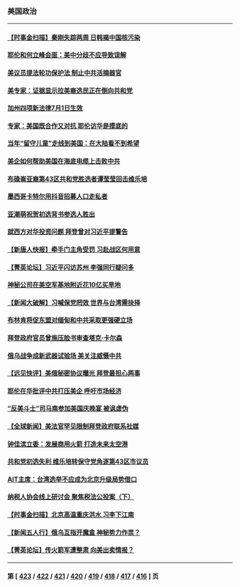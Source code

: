 ### 美国政治
---
#### [【时事金扫描】秦刚失踪两周 日韩揭中国核污染](../../pages/ncid1078159/n14030801.md) 
#### [耶伦和何立峰会面：美中分歧不应导致误解](../../pages/ncid1078159/n14030774.md) 
#### [美议员提法轮功保护法 制止中共活摘器官](../../pages/ncid1078159/n14030682.md) 
#### [美专家：证据显示拉美裔选民正在倒向共和党](../../pages/ncid1078159/n14030548.md) 
#### [加州四项新法律7月1日生效](../../pages/ncid1078159/n14030686.md) 
#### [专家：美国既合作又对抗 耶伦访华是摸底的](../../pages/ncid1078159/n14030388.md) 
#### [当年“留守儿童”走线到美国：在大陆看不到希望](../../pages/ncid1078159/n14030617.md) 
#### [美企如何帮助美国在海底电缆上击败中共](../../pages/ncid1078159/n14030540.md) 
#### [布碌崙亚裔第43区共和党胜选者谭莹莹回击维乐培](../../pages/ncid1078159/n14030583.md) 
#### [墨西哥卡特尔用抖音招募人口走私者](../../pages/ncid1078159/n14030565.md) 
#### [亚潮萌祝贺初选背书参选人胜出](../../pages/ncid1078159/n14030589.md) 
#### [就西方对华投资问题 拜登曾对习近平提警告](../../pages/ncid1078159/n14030538.md) 
#### [【新唐人快报】牵手门主角受罚 习赴战区何用意](../../pages/ncid1078159/n14030473.md) 
#### [【菁英论坛】习近平闪访苏州 李强同行疑问多](../../pages/ncid1078159/n14030460.md) 
#### [神秘公司在美空军基地附近花10亿买旱地](../../pages/ncid1078159/n14030445.md) 
#### [【新闻大破解】习喊保党罔效 世界与台湾需抉择](../../pages/ncid1078159/n14030416.md) 
#### [布林肯将促东盟对缅甸和中共采取更强硬立场](../../pages/ncid1078159/n14030413.md) 
#### [拜登政府官员曾施压脸书审查塔克‧卡尔森](../../pages/ncid1078159/n14030406.md) 
#### [俄乌战争成新武器试验场 美关注威慑中共](../../pages/ncid1078159/n14030373.md) 
#### [【远见快评】美俄秘密协议曝光 拜登最担心两事](../../pages/ncid1078159/n14030404.md) 
#### [耶伦在华批评中共打压美企 呼吁市场经济](../../pages/ncid1078159/n14030273.md) 
#### [“反美斗士”司马南参加美国庆晚宴 被讽虚伪](../../pages/ncid1078159/n14030256.md) 
#### [【全球新闻】美法官罕见限制拜登政府联系社媒](../../pages/ncid1078159/n14030145.md) 
#### [钟佳滨立委：发展商用火箭 打造未来太空港](../../pages/ncid1078159/n14030062.md) 
#### [共和党初选失利 维乐培转保守党角逐第43区市议员](../../pages/ncid1078159/n14030028.md) 
#### [AIT主席：台湾选举不应成为北京升级局势借口](../../pages/ncid1078159/n14029884.md) 
#### [纳税人协会线上研讨会 聚焦税法公投案（下）](../../pages/ncid1078159/n14030015.md) 
#### [【时事金扫描】北京高温重庆洪水 习李下江南](../../pages/ncid1078159/n14029947.md) 
#### [【新闻五人行】俄乌互指开魔盒 神秘势力作祟？](../../pages/ncid1078159/n14029890.md) 
#### [【菁英论坛】传火箭军遭整肃 向美出卖情报？](../../pages/ncid1078159/n14029895.md) 

---
#### 第 [ [423](./423.md) / [422](./422.md) / [421](./421.md) / [420](./420.md) / [419](./419.md) / [418](./418.md) / [417](./417.md) / [416](./416.md) ] 页
